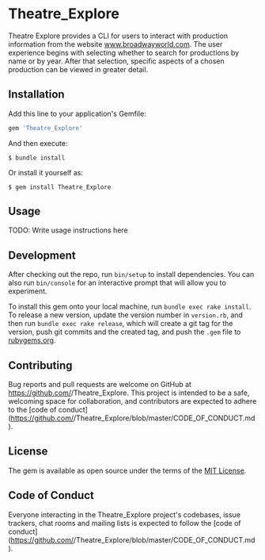 # Theatre_Explore

Theatre Explore provides a CLI for users to interact with production information from the website www.broadwayworld.com.  The user experience begins with selecting whether to search for productions by name or by year.  After that selection, specific aspects of a chosen production can be viewed in greater detail.

## Installation

Add this line to your application's Gemfile:

```ruby
gem 'Theatre_Explore'
```

And then execute:

    $ bundle install

Or install it yourself as:

    $ gem install Theatre_Explore

## Usage

TODO: Write usage instructions here

## Development

After checking out the repo, run `bin/setup` to install dependencies. You can also run `bin/console` for an interactive prompt that will allow you to experiment.

To install this gem onto your local machine, run `bundle exec rake install`. To release a new version, update the version number in `version.rb`, and then run `bundle exec rake release`, which will create a git tag for the version, push git commits and the created tag, and push the `.gem` file to [rubygems.org](https://rubygems.org).

## Contributing

Bug reports and pull requests are welcome on GitHub at https://github.com/<github username>/Theatre_Explore. This project is intended to be a safe, welcoming space for collaboration, and contributors are expected to adhere to the [code of conduct](https://github.com/<github username>/Theatre_Explore/blob/master/CODE_OF_CONDUCT.md).

## License

The gem is available as open source under the terms of the [MIT License](https://opensource.org/licenses/MIT).

## Code of Conduct

Everyone interacting in the Theatre_Explore project's codebases, issue trackers, chat rooms and mailing lists is expected to follow the [code of conduct](https://github.com/<github username>/Theatre_Explore/blob/master/CODE_OF_CONDUCT.md).
